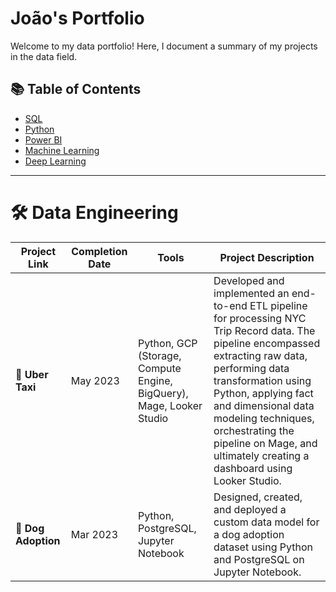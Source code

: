 # João's Portfolio  

Welcome to my data portfolio! Here, I document a summary of my projects in the data field.  

## 📚 Table of Contents    
- [SQL](#sql)  
- [Python](#python)  
- [Power BI](#tableau)
- [Machine Learning](#ML) 
- [Deep Learning](#DeepLearning)  

---

# 🛠 Data Engineering  

| Project Link | Completion Date | Tools | Project Description |  
|-------------|----------------|-------|----------------------|  
| 🚗 **Uber Taxi** | May 2023 | Python, GCP (Storage, Compute Engine, BigQuery), Mage, Looker Studio | Developed and implemented an end-to-end ETL pipeline for processing NYC Trip Record data. The pipeline encompassed extracting raw data, performing data transformation using Python, applying fact and dimensional data modeling techniques, orchestrating the pipeline on Mage, and ultimately creating a dashboard using Looker Studio. |  
| 🐶 **Dog Adoption** | Mar 2023 | Python, PostgreSQL, Jupyter Notebook | Designed, created, and deployed a custom data model for a dog adoption dataset using Python and PostgreSQL on Jupyter Notebook. |  
